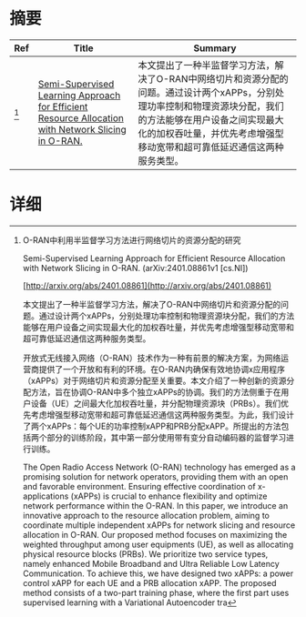 # 摘要

| Ref | Title | Summary |
| --- | --- | --- |
| [^1] | [Semi-Supervised Learning Approach for Efficient Resource Allocation with Network Slicing in O-RAN.](http://arxiv.org/abs/2401.08861) | 本文提出了一种半监督学习方法，解决了O-RAN中网络切片和资源分配的问题。通过设计两个xAPPs，分别处理功率控制和物理资源块分配，我们的方法能够在用户设备之间实现最大化的加权吞吐量，并优先考虑增强型移动宽带和超可靠低延迟通信这两种服务类型。 |

# 详细

[^1]: O-RAN中利用半监督学习方法进行网络切片的资源分配的研究

    Semi-Supervised Learning Approach for Efficient Resource Allocation with Network Slicing in O-RAN. (arXiv:2401.08861v1 [cs.NI])

    [http://arxiv.org/abs/2401.08861](http://arxiv.org/abs/2401.08861)

    本文提出了一种半监督学习方法，解决了O-RAN中网络切片和资源分配的问题。通过设计两个xAPPs，分别处理功率控制和物理资源块分配，我们的方法能够在用户设备之间实现最大化的加权吞吐量，并优先考虑增强型移动宽带和超可靠低延迟通信这两种服务类型。

    

    开放式无线接入网络（O-RAN）技术作为一种有前景的解决方案，为网络运营商提供了一个开放和有利的环境。在O-RAN内确保有效地协调x应用程序（xAPPs）对于网络切片和资源分配至关重要。本文介绍了一种创新的资源分配方法，旨在协调O-RAN中多个独立xAPPs的协调。我们的方法侧重于在用户设备（UE）之间最大化加权吞吐量，并分配物理资源块（PRBs）。我们优先考虑增强型移动宽带和超可靠低延迟通信这两种服务类型。为此，我们设计了两个xAPPs：每个UE的功率控制xAPP和PRB分配xAPP。所提出的方法包括两个部分的训练阶段，其中第一部分使用带有变分自动编码器的监督学习进行训练。

    The Open Radio Access Network (O-RAN) technology has emerged as a promising solution for network operators, providing them with an open and favorable environment. Ensuring effective coordination of x-applications (xAPPs) is crucial to enhance flexibility and optimize network performance within the O-RAN. In this paper, we introduce an innovative approach to the resource allocation problem, aiming to coordinate multiple independent xAPPs for network slicing and resource allocation in O-RAN. Our proposed method focuses on maximizing the weighted throughput among user equipments (UE), as well as allocating physical resource blocks (PRBs). We prioritize two service types, namely enhanced Mobile Broadband and Ultra Reliable Low Latency Communication. To achieve this, we have designed two xAPPs: a power control xAPP for each UE and a PRB allocation xAPP. The proposed method consists of a two-part training phase, where the first part uses supervised learning with a Variational Autoencoder tra
    

